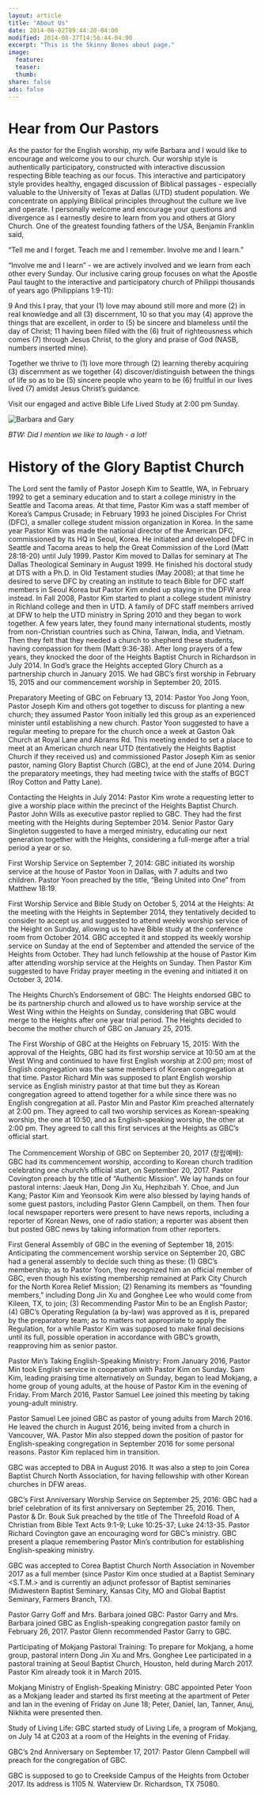 ```yaml
---
layout: article
title: "About Us"
date: 2014-06-02T09:44:20-04:00
modified: 2014-08-27T14:56:44-04:00
excerpt: "This is the Skinny Bones about page."
image:
  feature:
  teaser:
  thumb:
share: false
ads: false
---
```


# Hear from Our Pastors

As the pastor for the English worship, my wife Barbara and I would like to encourage and welcome you to our church. Our worship style is authentically participatory, constructed with interactive discussion respecting Bible teaching as our focus. This interactive and participatory style provides healthy, engaged discussion of Biblical passages - especially valuable to the University of Texas at Dallas (UTD) student population. We concentrate on applying Biblical principles throughout the culture we live and operate. I personally welcome and encourage your questions and divergence as I earnestly desire to learn from you and others at Glory Church. One of the greatest founding fathers of the USA, Benjamin Franklin said,

“Tell me and I forget. Teach me and I remember. Involve me and I learn.”

“Involve me and I learn” - we are actively involved and we learn from each other every Sunday. Our inclusive caring group focuses on what the Apostle Paul taught to the interactive and participatory church of Philippi thousands of years ago (Philippians 1:9-11):

9 And this I pray, that your (1) love may abound still more and more (2) in real knowledge and all (3) discernment, 10 so that you may (4) approve the things that are excellent, in order to (5) be sincere and blameless until the day of Christ; 11 having been filled with the (6) fruit of righteousness which comes (7) through Jesus Christ, to the glory and praise of God (NASB, numbers inserted mine).

Together we thrive to (1) love more through (2) learning thereby acquiring (3) discernment as we together (4) discover/distinguish between the things of life so as to be (5) sincere people who yearn to be (6) fruitful in our lives lived (7) amidst Jesus Christ’s guidance.

Visit our engaged and active Bible Life Lived Study at 2:00 pm Sunday.

![Barbara and Gary](/images/about_us_barb_and_gary.jpg)

_BTW: Did I mention we like to laugh - a lot!_


# History of the Glory Baptist Church

The Lord sent the family of Pastor Joseph Kim to Seattle, WA, in February 1992 to get a seminary education and to start a college ministry in the Seattle and Tacoma areas. At that time, Pastor Kim was a staff member of Korea’s Campus Crusade; in February 1993 he joined Disciples For Christ (DFC), a smaller college student mission organization in Korea. In the same year Pastor Kim was made the national director of the American DFC, commissioned by its HQ in Seoul, Korea. He initiated and developed DFC in Seattle and Tacoma areas to help the Great Commission of the Lord (Matt 28:18-20) until July 1999.
Pastor Kim moved to Dallas for seminary at The Dallas Theological Seminary in August 1999. He finished his doctoral study at DTS with a Ph.D. in Old Testament studies (May 2008); at that time he desired to serve DFC by creating an institute to teach Bible for DFC staff members in Seoul Korea but Pastor Kim ended up staying in the DFW area instead. In Fall 2008, Pastor Kim started to plant a college student ministry in Richland college and then in UTD. A family of DFC staff members arrived at DFW to help the UTD ministry in Spring 2010 and they began to work together. A few years later, they found many international students, mostly from non-Christian countries such as China, Taiwan, India, and Vietnam. Then they felt that they needed a church to shepherd these students, having compassion for them (Matt 9:36-38). After long prayers of a few years, they knocked the door of the Heights Baptist Church in Richardson in July 2014. In God’s grace the Heights accepted Glory Church as a partnership church in January 2015. We had GBC’s first worship in February 15, 2015 and our commencement worship in September 20, 2015.  

Preparatory Meeting of GBC on February 13, 2014: Pastor Yoo Jong Yoon, Pastor Joseph Kim and others got together to discuss for planting a new church; they assumed Pastor Yoon initially led this group as an experienced minister until establishing a new church. Pastor Yoon suggested to have a regular meeting to prepare for the church once a week at Gaston Oak Church at Royal Lane and Abrams Rd. This meeting ended to set a place to meet at an American church near UTD (tentatively the Heights Baptist Church if they received us) and commissioned Pastor Joseph Kim as senior pastor, naming Glory Baptist Church (GBC), at the end of June 2014. During the preparatory meetings, they had meeting twice with the staffs of BGCT (Roy Cotton and Patty Lane). 

Contacting the Heights in July 2014: Pastor Kim wrote a requesting letter to give a worship place within the precinct of the Heights Baptist Church. Pastor John Wills as executive pastor replied to GBC. They had the first meeting with the Heights during September 2014. Senior Pastor Gary Singleton suggested to have a merged ministry, educating our next generation together with the Heights, considering a full-merge after a trial period a year or so. 

First Worship Service on September 7, 2014: GBC initiated its worship service at the house of Pastor Yoon in Dallas, with 7 adults and two children. Pastor Yoon preached by the title, “Being United into One” from Matthew 18:19. 

First Worship Service and Bible Study on October 5, 2014 at the Heights: At the meeting with the Heights in September 2014, they tentatively decided to consider to accept us and suggested to attend weekly worship service of the Height on Sunday, allowing us to have Bible study at the conference room from October 2014. GBC accepted it and stopped its weekly worship service on Sunday at the end of September and attended the service of the Heights from October. They had lunch fellowship at the house of Pastor Kim after attending worship service at the Heights on Sunday. Then Pastor Kim suggested to have Friday prayer meeting in the evening and initiated it on October 3, 2014. 

The Heights Church’s Endorsement of GBC: The Heights endorsed GBC to be its partnership church and allowed us to have worship service at the West Wing within the Heights on Sunday, considering that GBC would merge to the Heights after one year trial period. The Heights decided to become the mother church of GBC on January 25, 2015. 

The First Worship of GBC at the Heights on February 15, 2015: With the approval of the Heights, GBC had its first worship service at 10:50 am at the West Wing and continued to have first English worship at 2:00 pm; most of English congregation was the same members of Korean congregation at that time. Pastor Richard Min was supposed to plant English worship service as English ministry pastor at that time but they as Korean congregation agreed to attend together for a while since there was no English congregation at all. Pastor Min and Pastor Kim preached alternately at 2:00 pm. They agreed to call two worship services as Korean-speaking worship, the one at 10:50, and as English-speaking worship, the other at 2:00 pm. They agreed to call this first services at the Heights as GBC’s official start. 


The Commencement Worship of GBC on September 20, 2017 (창립예배): GBC had its commencement worship, according to Korean church tradition celebrating one church’s official start, on September 20, 2017. Pastor Covington preach by the title of “Authentic Mission”. 
We lay hands on four pastoral interns: Jaeuk Han, Dong Jin Xu, Hephzibah Y. Choe, and Jun Kang; Pastor Kim and Yeonsook Kim were also blessed by laying hands of some guest pastors, including Pastor Glenn Campbell, on them. Then four local newspaper reporters were present to have news reports, including a reporter of Korean News, one of radio station; a reporter was absent then but posted GBC news by taking information from other reporters.  


First General Assembly of GBC in the evening of September 18, 2015: Anticipating the commencement worship service on September 20, GBC had a general assembly to decide such thing as these: (1) GBC’s membership; as to Pastor Yoon, they recognized him an official member of GBC, even though his existing membership remained at Park City Church for the North Korea Relief Mission; (2) Renaming its members as “founding members,” including Dong Jin Xu and Gonghee Lee who would come from Kileen, TX, to join; (3) Recommending Pastor Min to be an English Pastor; (4) GBC’s Operating Regulation (a by-law) was approved as it is, prepared by the preparatory team; as to matters not appropriate to apply the Regulation, for a while Pastor Kim was supposed to make final decisions until its full, possible operation in accordance with GBC’s growth, reapproving him as senior pastor. 


Pastor Min’s Taking English-Speaking Ministry: From January 2016, Pastor Min took English service in cooperation with Pastor Kim on Sunday. Sam Kim, leading praising time alternatively on Sunday, began to lead Mokjang, a home group of young adults, at the house of Pastor Kim in the evening of Friday. From March 2016, Pastor Samuel Lee joined this meeting by taking young-adult ministry. 

Pastor Samuel Lee joined GBC as pastor of young adults from March 2016. He leaved the church in August 2016, being invited from a church in Vancouver, WA. Pastor Min also stepped down the position of pastor for English-speaking congregation in September 2016 for some personal reasons. Pastor Kim replaced him in transition. 

GBC was accepted to DBA in August 2016. It was also a step to join Corea Baptist Church North Association, for having fellowship with other Korean churches in DFW areas.

GBC’s First Anniversary Worship Service on September 25, 2016: GBC had a brief celebration of its first anniversary on September 25, 2016. Then, Pastor & Dr. Bouk Suk preached by the title of The Threefold Road of A Christian from Bible Text Acts 9:1-9; Luke 10:25-37; Luke 24:13-35. Pastor Richard Covington gave an encouraging word for GBC’s ministry. GBC present a plaque remembering Pastor Min’s contribution for establishing English-speaking ministry. 

GBC was accepted to Corea Baptist Church North Association in November 2017 as a full member (since Pastor Kim once studied at a Baptist Seminary <S.T.M.> and is currently an adjunct professor of Baptist seminaries (Midwestern Baptist Seminary, Kansas City, MO and Global Baptist Seminary, Farmers Branch, TX).

Pastor Garry Goff and Mrs. Barbara joined GBC: Pastor Garry and Mrs. Barbara joined GBC as English-speaking congregation pastor family on February 26, 2017. Pastor Glenn recommended Pastor Garry to GBC. 

Participating of Mokjang Pastoral Training: To prepare for Mokjang, a home group, pastoral intern Dong Jin Xu and Mrs. Gonghee Lee participated in a pastoral training at Seoul Baptist Church, Houston, held during March 2017. Pastor Kim already took it in March 2015. 

Mokjang Ministry of English-Speaking Ministry: GBC appointed Peter Yoon as a Mokjang leader and started its first meeting at the apartment of Peter and Ian in the evening of Friday on June 18; Peter, Daniel, Ian, Tanner, Anuj, Nikhita were presented then. 

Study of Living Life: GBC started study of Living Life, a program of Mokjang, on July 14 at C203 at a room of the Heights in the evening of Friday.

GBC’s 2nd Anniversary on September 17, 2017: Pastor Glenn Campbell will preach for the congregation of GBC. 

GBC is supposed to go to Creekside Campus of the Heights from October 2017. Its address is 1105 N. Waterview Dr. Richardson, TX 75080. 
